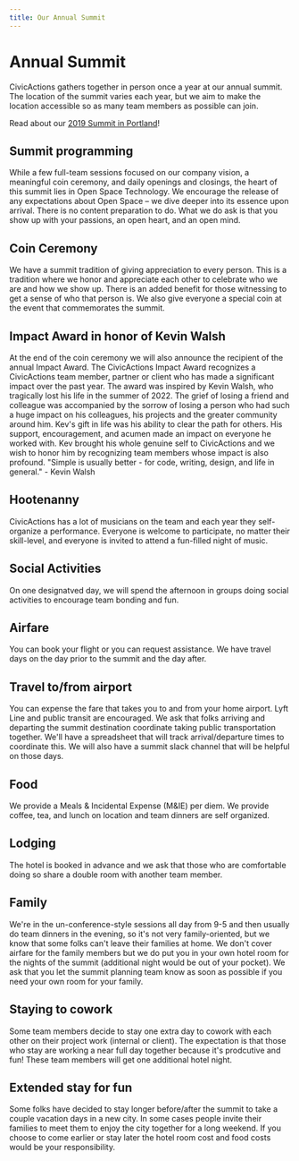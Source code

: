 ```yaml
---
title: Our Annual Summit
---
```


# Annual Summit

CivicActions gathers together in person once a year at our annual summit. The location of the summit varies each year, but we aim to make the location accessible so as many team members as possible can join.

Read about our [2019 Summit in Portland](https://medium.com/civicactions/how-our-distributed-team-makes-up-for-a-year-apart-c68503192d26)!

## Summit programming

While a few full-team sessions focused on our company vision, a meaningful coin ceremony, and daily openings and closings, the heart of this summit lies in Open Space Technology.
We encourage the release of any expectations about Open Space – we dive deeper into its essence upon arrival. There is no content preparation to do. What we do ask is that you show up with your passions, an open heart, and an open mind.

## Coin Ceremony

We have a summit tradition of giving appreciation to every person. This is a tradition where we honor and appreciate each other to celebrate who we are and how we show up. There is an added benefit for those witnessing to get a sense of who that person is. We also give everyone a special coin at the event that commemorates the summit.

## Impact Award in honor of Kevin Walsh

At the end of the coin ceremony we will also announce the recipient of the annual Impact Award. The CivicActions Impact Award recognizes a CivicActions team member, partner or client who has made a significant impact over the past year. The award was inspired by Kevin Walsh, who tragically lost his life in the summer of 2022. The grief of losing a friend and colleague was accompanied by the sorrow of losing a person who had such a huge impact on his colleagues, his projects and the greater community around him. Kev's gift in life was his ability to clear the path for others. His support, encouragement, and acumen made an impact on everyone he worked with. Kev brought his whole genuine self to CivicActions and we wish to honor him by recognizing team members whose impact is also profound.
"Simple is usually better - for code, writing, design, and life in general." - Kevin Walsh

## Hootenanny

CivicActions has a lot of musicians on the team and each year they self-organize a performance. Everyone is welcome to participate, no matter their skill-level, and everyone is invited to attend a fun-filled night of music.

## Social Activities

On one designatved day, we will spend the afternoon in groups doing social activities to encourage team bonding and fun.

## Airfare

You can book your flight or you can request assistance. We have travel days on the day prior to the summit and the day after.

## Travel to/from airport

You can expense the fare that takes you to and from your home airport. Lyft Line and public transit are encouraged.
We ask that folks arriving and departing the summit destination coordinate taking public transportation together. We'll have a spreadsheet that will track arrival/departure times to coordinate this. We will also have a summit slack channel that will be helpful on those days.

## Food

<!-- prettier-ignore -->
We provide a Meals & Incidental Expense (M&IE) per diem. We provide coffee, tea, and lunch on location and team dinners are self organized.

## Lodging

The hotel is booked in advance and we ask that those who are comfortable doing so share a double room with another team member.

## Family

We're in the un-conference-style sessions all day from 9-5 and then usually do team dinners in the evening, so it's not very family-oriented, but we know that some folks can't leave their families at home. We don't cover airfare for the family members but we do put you in your own hotel room for the nights of the summit (additional night would be out of your pocket). We ask that you let the summit planning team know as soon as possible if you need your own room for your family.

## Staying to cowork

<!-- prettier-ignore -->
Some team members decide to stay one extra day to cowork with each other on their project work (internal or client). The expectation is that those who stay are working a near full day together because it's prodcutive and fun! These team members will get one additional hotel night.

## Extended stay for fun

Some folks have decided to stay longer before/after the summit to take a couple vacation days in a new city. In some cases people invite their families to meet them to enjoy the city together for a long weekend. If you choose to come earlier or stay later the hotel room cost and food costs would be your responsibility.
